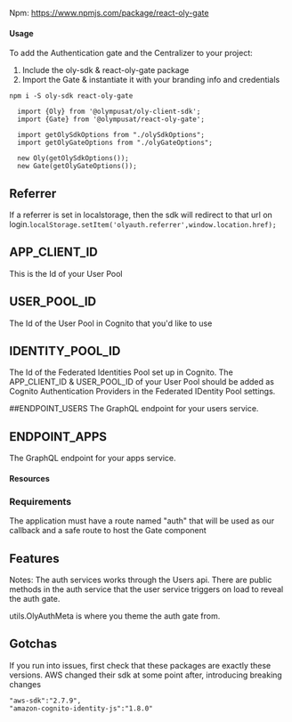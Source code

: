 Npm: https://www.npmjs.com/package/react-oly-gate

#### Usage
To add the Authentication gate and the Centralizer to your project:
1. Include the oly-sdk & react-oly-gate package
2. Import the Gate & instantiate it with your branding info and credentials

```
npm i -S oly-sdk react-oly-gate
```


```
  import {Oly} from '@olympusat/oly-client-sdk';
  import {Gate} from '@olympusat/react-oly-gate';

  import getOlySdkOptions from "./olySdkOptions";
  import getOlyGateOptions from "./olyGateOptions";

  new Oly(getOlySdkOptions());
  new Gate(getOlyGateOptions());
```

## Referrer
If a referrer is set in localstorage, then the sdk will redirect to that url on login.`localStorage.setItem('olyauth.referrer',window.location.href);`

## APP_CLIENT_ID
This is the Id of your User Pool

## USER_POOL_ID
The Id of the User Pool in Cognito that you'd like to use

## IDENTITY_POOL_ID
The Id of the Federated Identities Pool set up in Cognito. 
The APP_CLIENT_ID & USER_POOL_ID of your User Pool should be added as Cognito Authentication Providers in the Federated IDentity Pool settings.

##ENDPOINT_USERS
The GraphQL endpoint for your users service.

## ENDPOINT_APPS
The GraphQL endpoint for your apps service.



#### Resources


### Requirements
The application must have a route named "auth" that will be used as our callback and a safe route to host the Gate component

## Features


Notes:
The auth services works through the Users api. 
There are public methods in the auth service that the user service triggers on load to reveal the auth gate.

utils.OlyAuthMeta is where you theme the auth gate from.

## Gotchas ##
If you run into issues, first check that these packages are exactly these versions. AWS changed their sdk at some point after, introducing breaking changes


```
"aws-sdk":"2.7.9",
"amazon-cognito-identity-js":"1.8.0"
```
